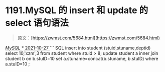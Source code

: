 <!--yml
category: 未分类
date: 0001-01-01 00:00:00
--->

# 1191.MySQL 的 insert 和 update 的 select 语句语法

> 原文：[https://zwmst.com/5684.html](https://zwmst.com/5684.html)

   [ *MySQL* ](https://zwmst.com/mysql)*[ <time datetime="2021-10-28T01:31:21+08:00"> 2021-10-27 </time> ](https://zwmst.com/5684.html)  ```
SQL insert into student (stuid,stuname,deptid) select 10,'xzm',3
from student where stuid > 8;
update student a inner join student b on b.stuID=10 set
a.stuname=concat(b.stuname, b.stuID) where a.stuID=10 ;
```*
